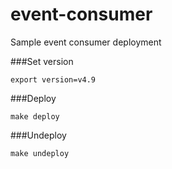 # event-consumer
Sample event consumer deployment

###Set version

``export version=v4.9``

###Deploy

``make deploy``

###Undeploy

```make undeploy```
